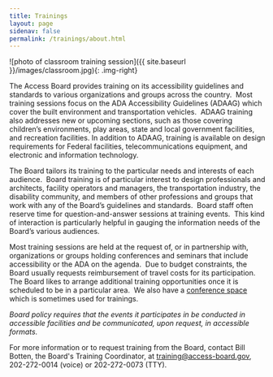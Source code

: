 ```yaml
---
title: Trainings
layout: page
sidenav: false
permalink: /trainings/about.html
---
```


![photo of classroom training session]({{ site.baseurl }}/images/classroom.jpg){: .img-right}

The Access Board provides training on its accessibility guidelines and standards to various organizations and groups across the country.&nbsp;
Most training sessions focus on the ADA Accessibility Guidelines (ADAAG) which cover the built environment and transportation vehicles.&nbsp; ADAAG training also addresses new or upcoming sections, such as those covering children’s environments, play areas, state and local government facilities, and recreation facilities. In addition to ADAAG, training is available on design requirements for Federal facilities, telecommunications equipment, and electronic and information technology.

The Board tailors its training to the particular needs and interests of each audience.&nbsp;
Board training is of particular interest to design professionals and architects, facility operators and managers, the transportation industry, the disability community, and members of other professions and groups that work with any of the Board’s guidelines and standards.&nbsp;
Board staff often reserve time for question-and-answer sessions at training events.&nbsp;
This kind of interaction is particularly helpful in gauging the information needs of the Board’s various audiences.

Most training sessions are held at the request of, or in partnership with, organizations or groups holding conferences and seminars that include accessibility or the ADA on the agenda.&nbsp;
Due to budget constraints, the Board usually requests reimbursement of travel costs for its participation.&nbsp;
The Board likes to arrange additional training opportunities once it is scheduled to be in a particular area.&nbsp;
We also have a [conference space](/about/venue.html) which is sometimes used for trainings.

*Board policy requires that the events it participates in be conducted in accessible facilities and be communicated, upon request, in accessible formats.*

For more information or to request training from the Board, contact Bill Botten, the Board's Training Coordinator, at [training@access-board.gov](mailto:training@access-board.gov), 202-272-0014 (voice) or 202-272-0073 (TTY).
